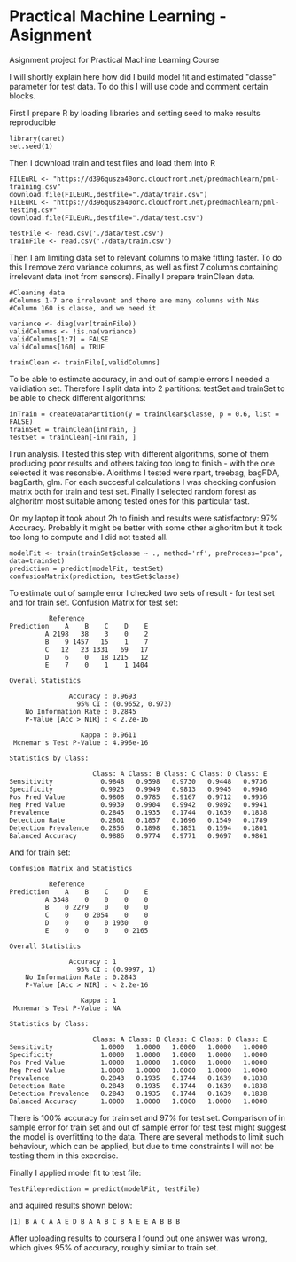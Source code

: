 # Practical Machine Learning - Asignment
Asignment project for Practical Machine Learning Course

I will shortly explain here how did I build model fit and estimated "classe" parameter for test data.
To do this I will use code and comment certain blocks.

First I prepare R by loading libraries and setting seed to make results reproducible
```
library(caret)
set.seed(1)
```

Then I download train and test files and load them into R
```
FILEuRL <- "https://d396qusza40orc.cloudfront.net/predmachlearn/pml-training.csv"
download.file(FILEuRL,destfile="./data/train.csv")
FILEuRL <- "https://d396qusza40orc.cloudfront.net/predmachlearn/pml-testing.csv"
download.file(FILEuRL,destfile="./data/test.csv")

testFile <- read.csv('./data/test.csv')
trainFile <- read.csv('./data/train.csv')
```

Then I am limiting data set to relevant columns to make fitting faster. To do this I remove zero variance columns, as well as first 7 columns containing irrelevant data (not from sensors). Finally I prepare trainClean data.
```
#Cleaning data
#Columns 1-7 are irrelevant and there are many columns with NAs
#Column 160 is classe, and we need it

variance <- diag(var(trainFile))
validColumns <- !is.na(variance)
validColumns[1:7] = FALSE
validColumns[160] = TRUE

trainClean <- trainFile[,validColumns]
```

To be able to estimate accuracy, in and out of sample errors I needed a validiation set. Therefore I split data into 2 partitions: testSet and trainSet to be able to check different algorithms:
```
inTrain = createDataPartition(y = trainClean$classe, p = 0.6, list = FALSE)
trainSet = trainClean[inTrain, ]
testSet = trainClean[-inTrain, ]
```


I run analysis. I tested this step with different algorithms, some of them producing poor results and others taking too long to finish - with the one selected it was resonable. 
Alorithms I tested were rpart, treebag, bagFDA, bagEarth, glm. For each succesful calculations I was checking confusion matrix both for train and test set. Finally I selected random forest as alghoritm most suitable among tested ones for this particular tast.


On my laptop it took about 2h to finish and results were satisfactory: 97% Accuracy. Probably it might be better with some other alghoritm but it took too long to compute and I did not tested all.
```
modelFit <- train(trainSet$classe ~ ., method='rf', preProcess="pca", data=trainSet)
prediction = predict(modelFit, testSet)
confusionMatrix(prediction, testSet$classe)
```

To estimate out of sample error I checked two sets of result - for test set and for train set.
Confusion Matrix for test set:
```
          Reference
Prediction    A    B    C    D    E
         A 2198   38    3    0    2
         B    9 1457   15    1    7
         C   12   23 1331   69   17
         D    6    0   18 1215   12
         E    7    0    1    1 1404

Overall Statistics
                                         
               Accuracy : 0.9693         
                 95% CI : (0.9652, 0.973)
    No Information Rate : 0.2845         
    P-Value [Acc > NIR] : < 2.2e-16      
                                         
                  Kappa : 0.9611         
 Mcnemar's Test P-Value : 4.996e-16      

Statistics by Class:

                     Class: A Class: B Class: C Class: D Class: E
Sensitivity            0.9848   0.9598   0.9730   0.9448   0.9736
Specificity            0.9923   0.9949   0.9813   0.9945   0.9986
Pos Pred Value         0.9808   0.9785   0.9167   0.9712   0.9936
Neg Pred Value         0.9939   0.9904   0.9942   0.9892   0.9941
Prevalence             0.2845   0.1935   0.1744   0.1639   0.1838
Detection Rate         0.2801   0.1857   0.1696   0.1549   0.1789
Detection Prevalence   0.2856   0.1898   0.1851   0.1594   0.1801
Balanced Accuracy      0.9886   0.9774   0.9771   0.9697   0.9861
```

And for train set:

```
Confusion Matrix and Statistics

          Reference
Prediction    A    B    C    D    E
         A 3348    0    0    0    0
         B    0 2279    0    0    0
         C    0    0 2054    0    0
         D    0    0    0 1930    0
         E    0    0    0    0 2165

Overall Statistics
                                     
               Accuracy : 1          
                 95% CI : (0.9997, 1)
    No Information Rate : 0.2843     
    P-Value [Acc > NIR] : < 2.2e-16  
                                     
                  Kappa : 1          
 Mcnemar's Test P-Value : NA         

Statistics by Class:

                     Class: A Class: B Class: C Class: D Class: E
Sensitivity            1.0000   1.0000   1.0000   1.0000   1.0000
Specificity            1.0000   1.0000   1.0000   1.0000   1.0000
Pos Pred Value         1.0000   1.0000   1.0000   1.0000   1.0000
Neg Pred Value         1.0000   1.0000   1.0000   1.0000   1.0000
Prevalence             0.2843   0.1935   0.1744   0.1639   0.1838
Detection Rate         0.2843   0.1935   0.1744   0.1639   0.1838
Detection Prevalence   0.2843   0.1935   0.1744   0.1639   0.1838
Balanced Accuracy      1.0000   1.0000   1.0000   1.0000   1.0000
```

There is 100% accuracy for train set and 97% for test set.
Comparison of in sample error for train set and out of sample error for test test might suggest the model is overfitting to the data. There are several methods to limit such behaviour, which can be applied, but due to time constraints I will not be testing them in this excercise.



Finally I applied model fit to test file:
```
TestFileprediction = predict(modelFit, testFile)
```
and aquired results shown below:
```
[1] B A C A A E D B A A B C B A E E A B B B
```
After uploading results to coursera I found out one answer was wrong, which gives 95% of accuracy, roughly similar to train set.
